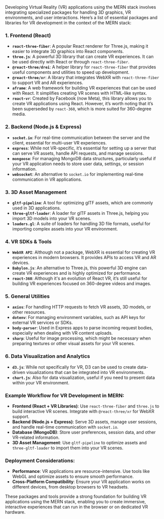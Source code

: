 Developing Virtual Reality (VR) applications using the MERN stack involves integrating specialized packages for handling 3D graphics, VR environments, and user interactions. Here’s a list of essential packages and libraries for VR development in the context of the MERN stack:

### 1. **Frontend (React)**
   - **`react-three-fiber`**: A popular React renderer for Three.js, making it easier to integrate 3D graphics into React components.
   - **`three.js`**: A powerful 3D library that can create VR experiences. It can be used directly with React or through `react-three-fiber`.
   - **`@react-three/drei`**: A helper library for `react-three-fiber` that provides useful components and utilities to speed up development.
   - **`@react-three/xr`**: A library that integrates WebXR with `react-three-fiber` to support VR and AR experiences.
   - **`aframe`**: A web framework for building VR experiences that can be used with React. It simplifies creating VR scenes with HTML-like syntax.
   - **`react-vr`**: Created by Facebook (now Meta), this library allows you to create VR applications using React. However, it’s worth noting that it’s been superseded by `react-360`, which is more suited for 360-degree media.

### 2. **Backend (Node.js & Express)**
   - **`socket.io`**: For real-time communication between the server and the client, essential for multi-user VR experiences.
   - **`express`**: While not VR-specific, it’s essential for setting up a server that can serve VR assets, handle API requests, and manage sessions.
   - **`mongoose`**: For managing MongoDB data structures, particularly useful if your VR application needs to store user data, settings, or session information.
   - **`websocket`**: An alternative to `socket.io` for implementing real-time communication in VR applications.

### 3. **3D Asset Management**
   - **`gltf-pipeline`**: A tool for optimizing glTF assets, which are commonly used in 3D applications.
   - **`three-gltf-loader`**: A loader for glTF assets in Three.js, helping you import 3D models into your VR scenes.
   - **`loaders.gl`**: A suite of loaders for handling 3D file formats, useful for importing complex assets into your VR environment.

### 4. **VR SDKs & Tools**
   - **`WebXR API`**: Although not a package, WebXR is essential for creating VR experiences in modern browsers. It provides APIs to access VR and AR devices.
   - **`Babylon.js`**: An alternative to Three.js, this powerful 3D engine can create VR experiences and is highly optimized for performance.
   - **`react-360`**: Although it's an evolution of React VR, it’s still useful for building VR experiences focused on 360-degree videos and images.

### 5. **General Utilities**
   - **`axios`**: For handling HTTP requests to fetch VR assets, 3D models, or other resources.
   - **`dotenv`**: For managing environment variables, such as API keys for external VR services or SDKs.
   - **`body-parser`**: Used in Express apps to parse incoming request bodies, especially when dealing with VR content uploads.
   - **`sharp`**: Useful for image processing, which might be necessary when preparing textures or other visual assets for your VR scenes.

### 6. **Data Visualization and Analytics**
   - **`d3.js`**: While not specifically for VR, D3 can be used to create data-driven visualizations that can be integrated into VR environments.
   - **`chart.js`**: Also for data visualization, useful if you need to present data within your VR environment.

### Example Workflow for VR Development in MERN:
- **Frontend (React + VR Libraries)**: Use `react-three-fiber` and `three.js` to build interactive VR scenes. Integrate with `@react-three/xr` for WebXR support.
- **Backend (Node.js + Express)**: Serve 3D assets, manage user sessions, and handle real-time communication with `socket.io`.
- **Database (MongoDB)**: Store user preferences, session data, and other VR-related information.
- **3D Asset Management**: Use `gltf-pipeline` to optimize assets and `three-gltf-loader` to import them into your VR scenes.

### Deployment Considerations:
- **Performance**: VR applications are resource-intensive. Use tools like WebGL and optimize assets to ensure smooth performance.
- **Cross-Platform Compatibility**: Ensure your VR application works on different devices, from desktop browsers to VR headsets.

These packages and tools provide a strong foundation for building VR applications using the MERN stack, enabling you to create immersive, interactive experiences that can run in the browser or on dedicated VR hardware.